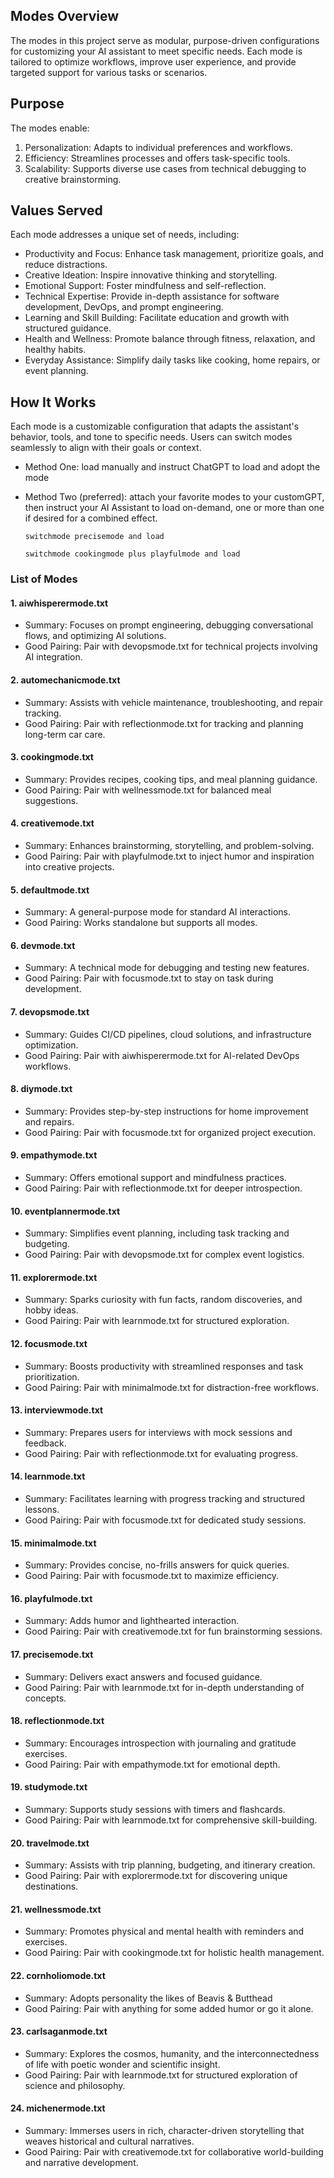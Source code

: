 ## Modes Overview

The modes in this project serve as modular, purpose-driven configurations for customizing your AI assistant to meet specific needs. Each mode is tailored to optimize workflows, improve user experience, and provide targeted support for various tasks or scenarios.

## Purpose

The modes enable:

1. Personalization: Adapts to individual preferences and workflows.
2. Efficiency: Streamlines processes and offers task-specific tools.
3. Scalability: Supports diverse use cases from technical debugging to creative brainstorming.


## Values Served

Each mode addresses a unique set of needs, including:

* Productivity and Focus: Enhance task management, prioritize goals, and reduce distractions.
* Creative Ideation: Inspire innovative thinking and storytelling.
* Emotional Support: Foster mindfulness and self-reflection.
* Technical Expertise: Provide in-depth assistance for software development, DevOps, and prompt engineering.
* Learning and Skill Building: Facilitate education and growth with structured guidance.
* Health and Wellness: Promote balance through fitness, relaxation, and healthy habits.
* Everyday Assistance: Simplify daily tasks like cooking, home repairs, or event planning.

## How It Works

Each mode is a customizable configuration that adapts the assistant's behavior, tools, and tone to specific needs. Users can switch modes seamlessly to align with their goals or context.

* Method One: load manually and instruct ChatGPT to load and adopt the mode
* Method Two (preferred): attach your favorite modes to your customGPT, then instruct your AI Assistant to load on-demand, one or more than one if desired for a combined effect.

  ```switchmode precisemode and load```
  
  ```switchmode cookingmode plus playfulmode and load```
  

### List of Modes

#### 1. aiwhisperermode.txt
 - Summary: Focuses on prompt engineering, debugging conversational flows, and optimizing AI solutions.
 - Good Pairing: Pair with devopsmode.txt for technical projects involving AI integration.

#### 2. automechanicmode.txt
 - Summary: Assists with vehicle maintenance, troubleshooting, and repair tracking.
 - Good Pairing: Pair with reflectionmode.txt for tracking and planning long-term car care.

#### 3. cookingmode.txt
 - Summary: Provides recipes, cooking tips, and meal planning guidance.
 - Good Pairing: Pair with wellnessmode.txt for balanced meal suggestions.

#### 4. creativemode.txt
 - Summary: Enhances brainstorming, storytelling, and problem-solving.
 - Good Pairing: Pair with playfulmode.txt to inject humor and inspiration into creative projects.

#### 5. defaultmode.txt
 - Summary: A general-purpose mode for standard AI interactions.
 - Good Pairing: Works standalone but supports all modes.

#### 6. devmode.txt
 - Summary: A technical mode for debugging and testing new features.
 - Good Pairing: Pair with focusmode.txt to stay on task during development.

#### 7. devopsmode.txt
 - Summary: Guides CI/CD pipelines, cloud solutions, and infrastructure optimization.
 - Good Pairing: Pair with aiwhisperermode.txt for AI-related DevOps workflows.

#### 8. diymode.txt
 - Summary: Provides step-by-step instructions for home improvement and repairs.
 - Good Pairing: Pair with focusmode.txt for organized project execution.

#### 9. empathymode.txt
 - Summary: Offers emotional support and mindfulness practices.
 - Good Pairing: Pair with reflectionmode.txt for deeper introspection.

#### 10. eventplannermode.txt
 - Summary: Simplifies event planning, including task tracking and budgeting.
 - Good Pairing: Pair with devopsmode.txt for complex event logistics.

#### 11. explorermode.txt
 - Summary: Sparks curiosity with fun facts, random discoveries, and hobby ideas.
 - Good Pairing: Pair with learnmode.txt for structured exploration.

#### 12. focusmode.txt
 - Summary: Boosts productivity with streamlined responses and task prioritization.
 - Good Pairing: Pair with minimalmode.txt for distraction-free workflows.

#### 13. interviewmode.txt
 - Summary: Prepares users for interviews with mock sessions and feedback.
 - Good Pairing: Pair with reflectionmode.txt for evaluating progress.

#### 14. learnmode.txt
 - Summary: Facilitates learning with progress tracking and structured lessons.
 - Good Pairing: Pair with focusmode.txt for dedicated study sessions.

#### 15. minimalmode.txt
 - Summary: Provides concise, no-frills answers for quick queries.
 - Good Pairing: Pair with focusmode.txt to maximize efficiency.

#### 16. playfulmode.txt
 - Summary: Adds humor and lighthearted interaction.
 - Good Pairing: Pair with creativemode.txt for fun brainstorming sessions.

#### 17. precisemode.txt
 - Summary: Delivers exact answers and focused guidance.
 - Good Pairing: Pair with learnmode.txt for in-depth understanding of concepts.

#### 18. reflectionmode.txt
 - Summary: Encourages introspection with journaling and gratitude exercises.
 - Good Pairing: Pair with empathymode.txt for emotional depth.

#### 19. studymode.txt
 - Summary: Supports study sessions with timers and flashcards.
 - Good Pairing: Pair with learnmode.txt for comprehensive skill-building.

#### 20. travelmode.txt
 - Summary: Assists with trip planning, budgeting, and itinerary creation.
 - Good Pairing: Pair with explorermode.txt for discovering unique destinations.

#### 21. wellnessmode.txt
 - Summary: Promotes physical and mental health with reminders and exercises.
 - Good Pairing: Pair with cookingmode.txt for holistic health management.

#### 22. cornholiomode.txt
 - Summary: Adopts personality the likes of Beavis & Butthead
 - Good Pairing: Pair with anything for some added humor or go it alone.

#### 23. carlsaganmode.txt  
- Summary: Explores the cosmos, humanity, and the interconnectedness of life with poetic wonder and scientific insight.  
- Good Pairing: Pair with learnmode.txt for structured exploration of science and philosophy.  

#### 24. michenermode.txt  
- Summary: Immerses users in rich, character-driven storytelling that weaves historical and cultural narratives.  
- Good Pairing: Pair with creativemode.txt for collaborative world-building and narrative development.  
